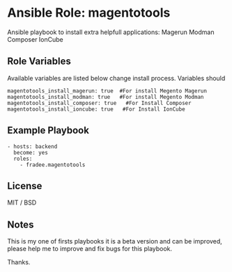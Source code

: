 # Ansible Role: magentotools

Ansible playbook to install extra helpfull applications:
        Magerun
        Modman
        Composer
        IonCube

## Role Variables

Available variables are listed below change install process. Variables should

    magentotools_install_magerun: true  #For install Megento Magerun
    magentotools_install_modman: true   #For install Megento Modman
    magentotools_install_composer: true   #For Install Composer
    magentotools_install_ioncube: true   #For Install IonCube

## Example Playbook

	- hosts: backend
      become: yes
      roles:
        - fradee.magentotools


## License

MIT / BSD

## Notes

This is my one of firsts playbooks it is a beta version and can be improved, please help me to improve and fix bugs for this playbook.

Thanks.
